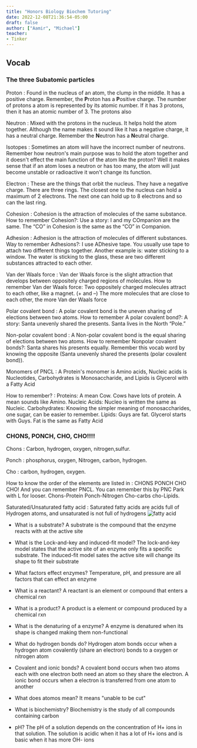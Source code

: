 ```yaml
---
title: "Honors Biology Biochem Tutoring"
date: 2022-12-08T21:36:54-05:00
draft: false
author: ["Aamir", "Michael"]
teacher:
- Tinker
---
```

 
## Vocab
 
### The three Subatomic particles
Proton
: Found in the nucleus of an atom, the clump in the middle. It has a positive charge. Remember, the **P**roton has a **P**ositive charge. The number of protons a atom is represented by its atomic number. If it has 3 protons, then it has an atomic number of 3. The protons also 

Neutron
: Mixed with the protons in the nucleus. It helps hold the atom together. Although the name makes it sound like it has a negative charge, it has a neutral charge. Remember the **N**eutron has a **N**eutral charge.

Isotopes
: Sometimes an atom will have the incorrect number of neutrons. Remember how neutron's main purpose was to hold the atom together and it doesn't effect the main function of the atom like the proton? Well it makes sense that if an atom loses a neutron or has too many, the atom will just become unstable or radioactive it won't change its function.

Electron
: These are the things that orbit the nucleus. They have a negative charge. There are three rings. The closest one to the nucleus can hold a maximum of 2 electrons. The next one can hold up to 8 electrons and so can the last ring.


Cohesion
: Cohesion is the attraction of molecules of the same substance. How to remember Cohesion?: Use a story: I and my COmpanion are the same. The “CO” in Cohesion is the same as the “CO” in Companion.
 
Adhesion
: Adhesion is the attraction of molecules of different substances. Way to remember Adhesions?: I use ADhesive tape. You usually use tape to attach two different things together. Another example is: water sticking to a window. The water is sticking to the glass, these are two different substances attracted to each other.
 
Van der Waals force
: Van der Waals force is the slight attraction that develops between oppositely charged regions of molecules. How to remember Van der Waals force: Two oppositely charged molecules attract to each other, like a magnet. (+ and –) The more molecules that are close to each other, the more Van der Waals force
 
Polar covalent bond
: A polar covalent bond is the uneven sharing of elections between two atoms. How to remember A polar covalent bond?: A story: Santa unevenly shared the presents. Santa lives in the North “Pole.”
 
Non-polar covalent bond
: A Non-polar covalent bond is the equal sharing of elections between two atoms. How to remember Nonpolar covalent bonds?: Santa shares his presents equally. Remember this vocab word by knowing the opposite (Santa unevenly shared the presents (polar covalent bond)).
 
Monomers of PNCL
: A Protein's monomer is Amino acids, Nucleic acids is Nucleotides, Carbohydrates is Monosaccharide, and Lipids is Glycerol with a Fatty Acid
 
How to remember?
: Proteins: A mean Cow. Cows have lots of protein. A mean sounds like Amino. 
Nucleic Acids: Nucleo is written the same as Nucleic. 
Carbohydrates: Knowing the simpler meaning of monosaccharides, one sugar, can be easier to remember.
Lipids: Guys are fat. Glycerol starts with Guys. Fat is the same as Fatty Acid
 
### CHONS, PONCH, CHO, CHO!!!!
Chons
: Carbon, hydrogen, oxygen, nitrogen,sulfur.
 
Ponch
: phosphorus, oxygen, Nitrogen, carbon, hydrogen.
 
Cho
: carbon, hydrogen, oxygen.
 
How to know the order of the elements are listed in 
: CHONS PONCH CHO CHO! And you can remember PNCL. You can remember this by PNC Park with L for looser. Chons-Protein Ponch-Nitrogen Cho-carbs cho-Lipids.
 
Saturated/Unsaturated fatty acid
: Saturated fatty acids are acids full of Hydrogen atoms, and unsaturated is not full of hydrogens
![fatty acid](https://tigertutoringtool.aamira.me/tinker/images/acid.png)
 
* What is a substrate? A substrate is the compound that the enzyme reacts with at the active site
 
* What is the Lock-and-key and induced-fit model? The lock-and-key model states that the active site of an enzyme only fits a specific substrate. The induced-fit model sates the active site will change its shape to fit their substrate
 
* What factors effect enzymes? Temperature, pH, and pressure are all factors that can effect an enzyme
 
* What is a reactant? A reactant is an element or compound that enters a chemical rxn
 
* What is a product? A product is a element or compound produced by a chemical rxn
 
* What is the denaturing of a enzyme? A enzyme is denatured when its shape is changed making them non-functional
 
* What do hydrogen bonds do? Hydrogen atom bonds occur when a hydrogen atom covalently (share an electron) bonds to a oxygen or nitrogen atom
 
* Covalent and ionic bonds? A covalent bond occurs when two atoms each with one electron both need an atom so they share the electron. A ionic bond occurs when a electron is transferred from one atom to another
 
* What does atomos mean? It means "unable to be cut"
 
* What is biochemistry? Biochemistry is the study of all compounds containing carbon
 
* pH? The pH of a solution depends on the concentration of H+ ions in that solution. The solution is acidic when it has a lot of H+ ions and is basic when it has more OH- ions 

